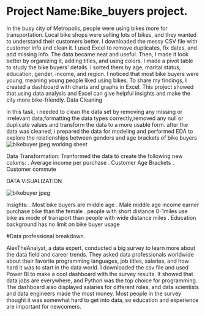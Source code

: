 # Project Name:Bike_buyers project.

In the busy city of Metropolis, people were using bikes more for transportation. Local bike shops were selling lots of bikes, and they wanted to understand their customers better. I downloaded the messy CSV file with customer info and clean it. I used Excel to remove duplicates, fix dates, and add missing info. The data became neat and useful. Then, I made it look better by organizing it, adding titles, and using colors. I made a pivot table to study the bike buyers' details. I sorted them by age, marital status, education, gender, income, and region. I noticed that most bike buyers were young, meaning young people liked using bikes. To share my findings, I created a dashboard with charts and graphs in Excel. This project showed that using data analysis and Excel can give helpful insights and make the city more bike-friendly.
Data Cleaning

in this task, i needed to clean the data set by removing any missing or irrelevant data,formatting the data types correctly,removed any null or duplicate values and transform the data to a more usable form. after the data was cleaned, i prepared the data for modeling and performed EDA to explore  the relationships between genders and age brackets of bike buyers
![bikebuyer jpeg working sheet](https://github.com/Ohlight10/Portfolioprojects/assets/132715415/132a67a5-9925-4fe3-8111-77b16ee1e57c)

Data Transformation:
Tranformed the data to create the following new colums:
. Average income per purchase
. Customer Age Brackets
. Customer commute

DATA VISUALIZATION

![bikebuyer jpeg](https://github.com/Ohlight10/Portfolioprojects/assets/132715415/41d28821-38c4-4e3f-8b6d-2bd2f539f075)


Insights:
. Most bike buyers are middle age
. Male middle age income earner purchase bike than the female
. people with short distance 0-1miles use bike as mode of transport than people with wide distance miles
. Education background has no limit on bike buyer usage







#Data professional breakdown.

AlexTheAnalyst, a data expert, conducted a big survey to learn more about the data field and career trends. They asked data professionals worldwide about their favorite programming languages, job titles, salaries, and how hard it was to start in the data world. I downloaded the csv file and used Power BI to make a cool dashboard with the survey results. It showed that data jobs are everywhere, and Python was the top choice for programming. The dashboard also displayed salaries for different roles, and data scientists and data engineers made the most money. Most people in the survey thought it was somewhat hard to get into data, so education and experience are important for newcomers.
